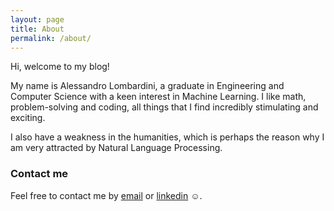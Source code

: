 ```yaml
---
layout: page
title: About
permalink: /about/
---
```


Hi, welcome to my blog! 

My name is Alessandro Lombardini, a graduate in Engineering and Computer Science with a keen interest in Machine Learning. I like math, problem-solving and coding, all things that I find incredibly stimulating and exciting. 

I also have a weakness in the humanities, which is perhaps the reason why I am very attracted by Natural Language Processing.


### Contact me

Feel free to contact me by [email](mailto:alessandro.lombardini@outlook.it) or [linkedin](https://www.linkedin.com/in/alessandro-lombardini-4a894a158/) ☺.